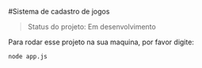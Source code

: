 #Sistema de cadastro de jogos

> Status do projeto: Em desenvolvimento

Para rodar esse projeto na sua maquina, por favor digite:
``` 
node app.js
```
